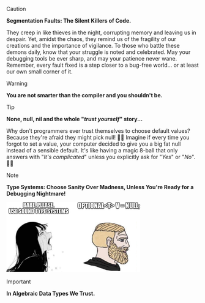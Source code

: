 > [!CAUTION]  
> **Segmentation Faults: The Silent Killers of Code.**
> 
> They creep in like thieves in the night, corrupting memory and leaving us in despair.
> Yet, amidst the chaos, they remind us of the fragility of our creations and the importance of vigilance.
> To those who battle these demons daily, know that your struggle is noted and celebrated.
> May your debugging tools be ever sharp, and may your patience never wane.
> Remember, every fault fixed is a step closer to a bug-free world... or at least our own small corner of it.

> [!WARNING]
> **You are not smarter than the compiler and you shouldn't be.**

> [!TIP]
> **None, null, nil and the whole "_trust yourself_" story...**
> 
> Why don't programmers ever trust themselves to choose default values?
> Because they're afraid they might pick null!
> 🤦‍♂️ Imagine if every time you forgot to set a value, your computer decided to give you a big fat null instead of a sensible default.
> It's like having a magic 8-ball that only answers with "_It's complicated_" unless you explicitly ask for "_Yes_" or "_No_". 🎱🙈

> [!NOTE]
> **Type Systems: Choose Sanity Over Madness, Unless You're Ready for a Debugging Nightmare!**
> 
> <img src="https://raw.githubusercontent.com/yawkar/yawkar/main/media/8zbrco.jpg" width="350">

> [!IMPORTANT]
> **In Algebraic Data Types We Trust.**
